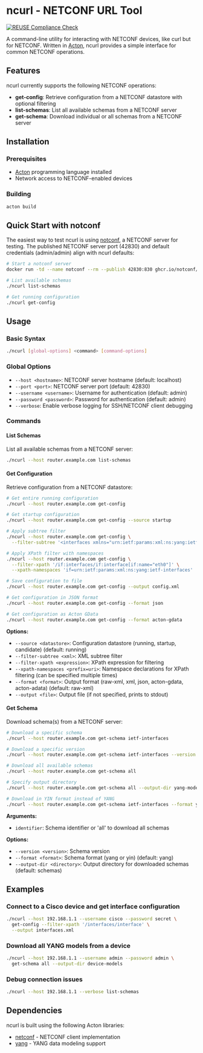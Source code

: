 # ncurl - NETCONF URL Tool
[![REUSE Compliance Check](https://github.com/orchestron-orchestrator/ncurl/actions/workflows/reuse-compliance.yml/badge.svg)](https://github.com/orchestron-orchestrator/ncurl/actions/workflows/reuse-compliance.yml)

A command-line utility for interacting with NETCONF devices, like curl but for NETCONF. Written in [Acton](https://www.acton-lang.org/), ncurl provides a simple interface for common NETCONF operations.

## Features

ncurl currently supports the following NETCONF operations:

- **get-config**: Retrieve configuration from a NETCONF datastore with optional filtering
- **list-schemas**: List all available schemas from a NETCONF server
- **get-schema**: Download individual or all schemas from a NETCONF server

## Installation

### Prerequisites

- [Acton](https://www.acton-lang.org/) programming language installed
- Network access to NETCONF-enabled devices

### Building

```bash
acton build
```

## Quick Start with notconf

The easiest way to test ncurl is using
[notconf](https://github.com/notconf/notconf), a NETCONF server for testing. The
published NETCONF server port (42830) and default credentials (admin/admin)
align with ncurl defaults:

```bash
# Start a notconf server
docker run -td --name notconf --rm --publish 42830:830 ghcr.io/notconf/notconf

# List available schemas
./ncurl list-schemas

# Get running configuration
./ncurl get-config
```

## Usage

### Basic Syntax

```bash
./ncurl [global-options] <command> [command-options]
```

### Global Options

- `--host <hostname>`: NETCONF server hostname (default: localhost)
- `--port <port>`: NETCONF server port (default: 42830)
- `--username <username>`: Username for authentication (default: admin)
- `--password <password>`: Password for authentication (default: admin)
- `--verbose`: Enable verbose logging for SSH/NETCONF client debugging

### Commands

#### List Schemas

List all available schemas from a NETCONF server:

```bash
./ncurl --host router.example.com list-schemas
```

#### Get Configuration

Retrieve configuration from a NETCONF datastore:

```bash
# Get entire running configuration
./ncurl --host router.example.com get-config

# Get startup configuration
./ncurl --host router.example.com get-config --source startup

# Apply subtree filter
./ncurl --host router.example.com get-config \
  --filter-subtree '<interfaces xmlns="urn:ietf:params:xml:ns:yang:ietf-interfaces"/>'

# Apply XPath filter with namespaces
./ncurl --host router.example.com get-config \
  --filter-xpath '/if:interfaces/if:interface[if:name="eth0"]' \
  --xpath-namespaces 'if=urn:ietf:params:xml:ns:yang:ietf-interfaces'

# Save configuration to file
./ncurl --host router.example.com get-config --output config.xml

# Get configuration in JSON format
./ncurl --host router.example.com get-config --format json

# Get configuration as Acton GData
./ncurl --host router.example.com get-config --format acton-gdata
```

**Options:**
- `--source <datastore>`: Configuration datastore (running, startup, candidate) (default: running)
- `--filter-subtree <xml>`: XML subtree filter
- `--filter-xpath <expression>`: XPath expression for filtering
- `--xpath-namespaces <prefix=uri>`: Namespace declarations for XPath filtering (can be specified multiple times)
- `--format <format>`: Output format (raw-xml, xml, json, acton-gdata, acton-adata) (default: raw-xml)
- `--output <file>`: Output file (if not specified, prints to stdout)

#### Get Schema

Download schema(s) from a NETCONF server:

```bash
# Download a specific schema
./ncurl --host router.example.com get-schema ietf-interfaces

# Download a specific version
./ncurl --host router.example.com get-schema ietf-interfaces --version 2018-02-20

# Download all available schemas
./ncurl --host router.example.com get-schema all

# Specify output directory
./ncurl --host router.example.com get-schema all --output-dir yang-models

# Download in YIN format instead of YANG
./ncurl --host router.example.com get-schema ietf-interfaces --format yin
```

**Arguments:**
- `identifier`: Schema identifier or 'all' to download all schemas

**Options:**
- `--version <version>`: Schema version
- `--format <format>`: Schema format (yang or yin) (default: yang)
- `--output-dir <directory>`: Output directory for downloaded schemas (default: schemas)

## Examples

### Connect to a Cisco device and get interface configuration

```bash
./ncurl --host 192.168.1.1 --username cisco --password secret \
  get-config --filter-xpath '/interfaces/interface' \
  --output interfaces.xml
```

### Download all YANG models from a device

```bash
./ncurl --host 192.168.1.1 --username admin --password admin \
  get-schema all --output-dir device-models
```

### Debug connection issues

```bash
./ncurl --host 192.168.1.1 --verbose list-schemas
```

## Dependencies

ncurl is built using the following Acton libraries:
- [netconf](https://github.com/orchestron-orchestrator/netconf.git) - NETCONF client implementation
- [yang](https://github.com/orchestron-orchestrator/acton-yang.git) - YANG data modeling support

